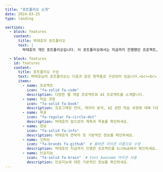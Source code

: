 ```yaml
---
title: "포트폴리오 소개"
date: 2024-03-25
type: landing

sections:
  - block: features
    content:
      title: 박태호의 포트폴리오
      text: |
        박태호의 개인 포트폴리오입니다. 이 포트폴리오에서는 지금까지 진행했던 프로젝트, 자기소개, 학습 과정, 목표 등을 다룰 예정입니다.

  - block: features
    id: features
    content:
      title: 포트폴리오 구성
      text: 박태호님의 포트폴리오는 다음과 같은 항목들로 구성되어 있습니다.<br><br>
      items:
        - name: 프로젝트
          icon: "fa-solid fa-code"
          description: 다양한 웹 개발 프로젝트와 AI 프로젝트를 소개합니다.
        - name: 학습 과정
          icon: "fa-solid fa-book"
          description: 프로그래밍 언어, 데이터 분석, AI 관련 학습 과정에 대해 다룹니다.
        - name: 목표
          icon: "fa-regular fa-circle-dot"
          description: 박태호의 앞으로의 계획과 목표를 확인하세요.
        - name: 정보
          icon: "fa-solid fa-info"
          description: 박태호의 연락처 및 기본적인 정보를 확인하세요.
        - name: 깃허브
          icon: "fa-brands fa-github"  # 올바른 아이콘 이름으로 수정
          description: 박태호의 지금까지 진행한 프로젝트를 GitHub에서 확인하세요.
        - name: 인공지능
          icon: "fa-solid fa-brain"  # Font Awesome 아이콘 사용
          description: 인공지능에 대한 기본적인 정보를 확인하세요.
---
```

